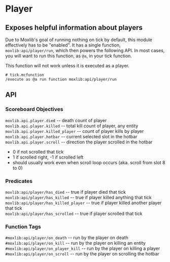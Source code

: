 # Player
## Exposes helpful information about players

Due to Moxlib's goal of running nothing on tick by default, this module
effectively has to be "enabled". It has a single function, `moxlib:api/player/run`,
which then powers the following API. In most cases, you will want to run this function,
as `@a`, in your tick function.

This function will not work unless it is executed as a player.

```
# tick.mcfunction
/execute as @a run function moxlib:api/player/run
```

## API
### Scoreboard Objectives
`moxlib.api.player.died` -- death count of player  
`moxlib.api.player.killed` -- total kill count of player, any entity  
`moxlib.api.player.killed_player` -- count of player kills by player  
`moxlib.api.player.hotbar` -- current selected slot in the hotbar  
`moxlib.api.player.scroll` -- direction the player scrolled in the hotbar
- 0 if not scrolled that tick
- 1 if scrolled right, -1 if scrolled left
- should usually work even when scroll loop occurs (aka. scroll from slot 8 to 0)

### Predicates
`moxlib:api/player/has_died` -- true if player died that tick  
`moxlib:api/player/has_killed` -- true if player killed anything that tick  
`moxlib:api/player/has_killed_player` -- true if player killed another player that tick  
`moxlib:api/player/has_scrolled`  -- true if player scrolled that tick

### Function Tags
`#moxlib:api/player/on_death` -- run by the player on death  
`#moxlib:api/player/on_kill` -- run by the player on killing an entity  
`#moxlib:api/player/on_player_kill` -- run by the player on killing a player  
`#moxlib:api/player/on_scroll` -- run by the player on scrolling the hotbar